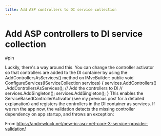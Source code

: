 ```yaml
---
title: Add ASP controllers to DI service collection
---
```


# Add ASP controllers to DI service collection

#pin

Luckily, there's a way around this. You can change the controller activator so that controllers are added to the DI container by using the AddControllersAsServices() method on IMvcBuilder:
public void ConfigureServices(IServiceCollection services)
{
    services.AddControllers()
        .AddControllersAsServices(); // Add the controllers to DI
// services.AddSingleton<WeatherForecastService>();
    services.AddSingleton<DataService>();
}
This enables the ServiceBasedControllerActivator (see my previous post for a detailed explanation) and registers the controllers in the DI container as services. If we run the app now, the validation detects the missing controller dependency on app startup, and throws an exception:

From <https://andrewlock.net/new-in-asp-net-core-3-service-provider-validation/> 

